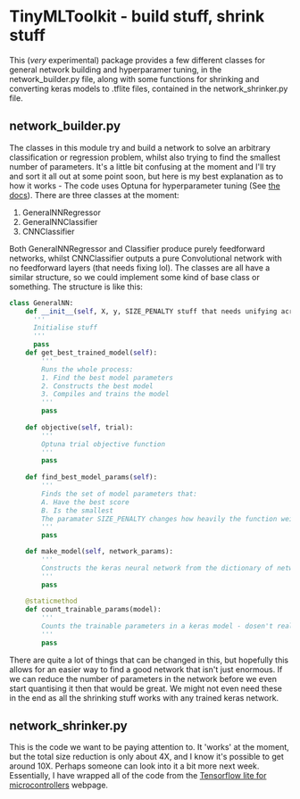 # TinyMLToolkit - build stuff, shrink stuff

This (_very_ experimental) package provides a few different classes for general network building and hyperparamer tuning, in the network_builder.py file, along with some functions for shrinking and converting keras models to .tflite files, contained in the network_shrinker.py file. 

## network_builder.py
The classes in this module try and build a network to solve an arbitrary classification or regression problem, whilst also trying to find the smallest number of parameters. It's a little bit confusing at the moment and I'll try and sort it all out at some point soon, but here is my best explanation as to how it works - The code uses Optuna for hyperparameter tuning (See [the docs](https://optuna.org)). There are three classes at the moment:
1. GeneralNNRegressor
2. GeneralNNClassifier
3. CNNClassifier

Both GeneralNNRegressor and Classifier produce purely feedforward networks, whilst CNNClassifier outputs a pure Convolutional network with no feedforward layers (that needs fixing lol). The classes are all have a similar structure, so we could implement some kind of base class or something. The structure is like this:

```python
class GeneralNN:
    def __init__(self, X, y, SIZE_PENALTY stuff that needs unifying across the classes):
      '''
      Initialise stuff 
      '''
      pass
    def get_best_trained_model(self):
        '''
        Runs the whole process:
        1. Find the best model parameters 
        2. Constructs the best model
        3. Compiles and trains the model
        '''
        pass
    
    def objective(self, trial):
        '''
        Optuna trial objective function
        '''
        pass
      
    def find_best_model_params(self):
        '''
        Finds the set of model parameters that:
        A. Have the best score
        B. Is the smallest
        The paramater SIZE_PENALTY changes how heavily the function weights the size of the network
        '''
        pass

    def make_model(self, network_params):
        '''
        Constructs the keras neural network from the dictionary of network parameters
        '''
        pass
      
    @staticmethod
    def count_trainable_params(model):
        '''
        Counts the trainable parameters in a keras model - dosen't really need to be a staticmethod in each class
        '''
        pass
```
There are quite a lot of things that can be changed in this, but hopefully this allows for an easier way to find a good network that isn't just enormous. If we can reduce the number of parameters in the network before we even start quantising it then that would be great. We might not even need these in the end as all the shrinking stuff works with any trained keras network. 

## network_shrinker.py
This is the code we want to be paying attention to. It 'works' at the moment, but the total size reduction is only about 4X, and I know it's possible to get around 10X. Perhaps someone can look into it a bit more next week. Essentially, I have wrapped all of the code from the [Tensorflow lite for microcontrollers](https://www.tensorflow.org/lite/microcontrollers) webpage. 


